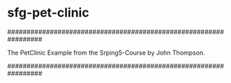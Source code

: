 # sfg-pet-clinic

#################################################################

The PetClinic Example from the Srping5-Course by John Thompson.

#################################################################

